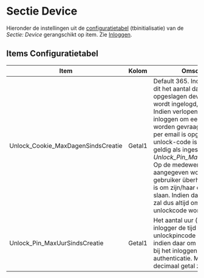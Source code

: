 # Sectie Device

Hieronder de instellingen uit de [configuratietabel](/docs/instellen_inrichten/configuratie/sectie_aanmaakmappen.md) (tbinitialisatie) van de *Sectie: Device* gerangschikt op item. Zie [Inloggen](/docs/probleemoplossing/programmablokken/inloggen.md).

## Items Configuratietabel

| Item | Kolom | Omschrijving |
|---|---|---|
| Unlock_Cookie_MaxDagenSindsCreatie | Getal1 |Default 365. Indien 2-factor is dit het aantal dagen dat het opgeslagen device waarvandaan wordt ingelogd, geldig blijft. Indien verlopen dan zal bij het inloggen om een unlock-code worden gevraagd die per sms of per email is opgestuurd. Deze unlock-code is evenzoveel uur geldig als ingesteld in *Unlock_Pin_MaxUurSindsCreatie*. Op de medewerkerskaart kan aangegeven worden of een gebruiker überhaupt gerechtigd is om zijn/haar device op te slaan. Indien dat niet het geval is zal dus altijd om een 2-factor unlockcode worden gevraagd. |
| Unlock_Pin_MaxUurSindsCreatie | Getal1 |Het aantal uur (default 1) dat de inlogger de tijd heeft om de unlockpincode in te voeren indien daar om gevraagd wordt bij het inloggen met 2-factor authenticatie. Mag ook een decimaal getal zijn. |
